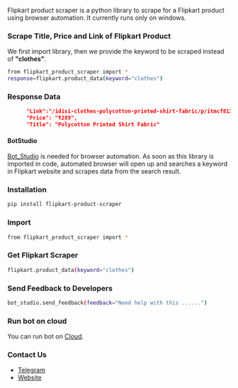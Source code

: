 Flipkart product scraper is a python library to scrape for a Flipkart product using browser automation. 
It currently runs only on windows.

### Scrape Title, Price and Link of Flipkart Product
We first import library, then we provide the keyword to be scraped instead of **"clothes"**.
```sh
from flipkart_product_scraper import *
response=flipkart.product_data(keyword="clothes")
```

### Response Data
```json
      "Link":"/idisi-clothes-polycotton-printed-shirt-fabric/p/itmcf8133404aff4?pid=FABGA864JWDFRZXH&lid=LSTFABGA864JWDFRZXHINYCFJ&marketplace=FLIPKART...",
      "Price": "₹289",
      "Title": "Polycotton Printed Shirt Fabric"
```

#### BotStudio
[Bot_Studio](https://pypi.org/project/bot_studio/) is needed for browser automation. As soon as this library is imported in code, automated browser will open up and searches a keyword in Flipkart website and scrapes data from the search result.


### Installation

```sh
pip install flipkart-product-scraper
```

### Import
```sh
from flipkart_product_scraper import *
```

### Get Flipkart Scraper
```sh
flipkart.product_data(keyword="clothes")
```

### Send Feedback to Developers
```sh
bot_studio.send_feedback(feedback="Need help with this ......")
```

### Run bot on cloud
You can run bot on [Cloud](https://datakund.com/products/flipkart-product-result-scraper).

### Contact Us
* [Telegram](https://t.me/datakund)
* [Website](https://datakund.com)

